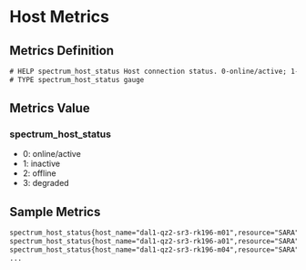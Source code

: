 # Host Metrics

## Metrics Definition

```txt
# HELP spectrum_host_status Host connection status. 0-online/active; 1-inactive; 2-offline; 3-degraded.
# TYPE spectrum_host_status gauge
```

## Metrics Value

### spectrum_host_status

- 0: online/active
- 1: inactive
- 2: offline
- 3: degraded

## Sample Metrics

```txt
spectrum_host_status{host_name="dal1-qz2-sr3-rk196-m01",resource="SARA",target="192.168.196.120"} 0
spectrum_host_status{host_name="dal1-qz2-sr3-rk196-a01",resource="SARA",target="192.168.196.120"} 0
spectrum_host_status{host_name="dal1-qz2-sr3-rk196-m04",resource="SARA",target="192.168.196.120"} 3
...
```

